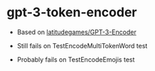 # gpt-3-token-encoder

- Based on [latitudegames/GPT-3-Encoder](https://github.com/latitudegames/GPT-3-Encoder)

- Still fails on TestEncodeMultiTokenWord test
- Probably fails on TestEncodeEmojis test

